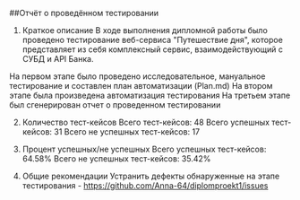 ##Отчёт о проведённом тестировании

1. Краткое описание
   В ходе выполнения дипломной работы было проведено тестирование веб-сервиса "Путешествие дня", 
которое представляет из себя комплексный сервис, взаимодействующий с СУБД и API Банка.

На первом этапе было проведено исследовательное, мануальное тестирование и составлен план автоматизации (Plan.md)
На втором этапе была произведена автоматизация тестирования
На третьем этапе был сгенерирован отчет о проведенном тестировании

2. Количество тест-кейсов
   Всего тест-кейсов: 48
   Всего успешных тест-кейсов: 31
   Всего не успешных тест-кейсов: 17

3. Процент успешных/не успешных
   Всего успешных тест-кейсов: 64.58%
   Всего не успешных тест-кейсов: 35.42%

4. Общие рекомендации
   Устранить дефекты обнаруженные на этапе тестирования - https://github.com/Anna-64/diplomproekt1/issues

